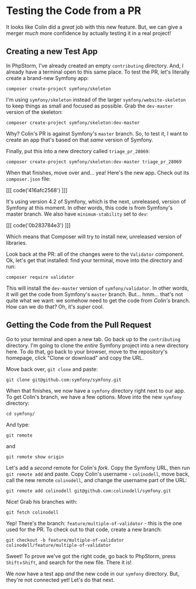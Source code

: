 # Testing the Code from a PR

It looks like Colin did a *great* job with this new feature. But, we can give a
merger *much* more confidence by actually testing it in a real project!

## Creating a new Test App

In PhpStorm, I've already created an empty `contributing` directory. And, I already
have a terminal open to this same place. To test the PR, let's literally create a
brand-new Symfony app:
```terminal
composer create-project symfony/skeleton
```

I'm using `symfony/skeleton` instead of the larger `symfony/website-skeleton` to keep
things as small and focused as possible. Grab the `dev-master` version of the skeleton:

```terminal-silent
composer create-project symfony/skeleton:dev-master
```

Why? Colin's PR is against Symfony's `master` branch. So, to test it, I want to
create an app that's based on that *same* version of Symfony.

Finally, put this into a new directory called `triage_pr_28069`:

```terminal-silent
composer create-project symfony/skeleton:dev-master triage_pr_28069
```

When that finishes, move over and... yea! Here's the new app. Check out its
`composer.json` file:

[[[ code('416afc2568') ]]]

It's using version 4.2 of Symfony, which is the next, unreleased, version of Symfony
at this moment. In other words, this code is from Symfony's master branch. We also
have `minimum-stability` set to `dev`:

[[[ code('0b283784e3') ]]]

Which means that Composer will try to install new, unreleased version of libraries.

Look back at the PR: all of the changes were to the `Validator` component. Ok,
let's get that installed: find your terminal, move into the directory and run:

```terminal
composer require validator
```

This will install the `dev-master` version of `symfony/validator`. In other words,
it will get the code from Symfony's `master` branch. But... hmm... that's not quite
what we want: we somehow need to get the code from *Colin's* branch. How can we do
that? Oh, it's *super* cool.

## Getting the Code from the Pull Request

Go to your terminal and open a new tab. Go back up to the `contributing` directory.
I'm going to clone the *entire* Symfony project into a new directory here. To do
that, go back to your browser, move to the repository's homepage, click "Clone or
download" and copy the URL.

Move back over, `git clone` and paste:

```terminal-silent
git clone git@github.com:symfony/symfony.git
```

When that finishes, we now have a `symfony` directory right next to our app. To
get Colin's branch, we have a few options. Move into the new `symfony` directory:

```terminal-silent
cd symfony/
```

And type:

```terminal
git remote
```

and

```terminal
git remote show origin
```

Let's add a *second* remote for Colin's *fork*. Copy the Symfony URL, then run
`git remote add` and paste. Copy Colin's username - `colinodell`, move back,
call the new remote `colinodell`, and change the username part of the URL:

```terminal-silent
git remote add colinodell git@github.com:colinodell/symfony.git
```

Nice! Grab his branches with:

```terminal
git fetch colinodell
```

Yep! There's the branch: `feature/multiple-of-validator` - this is the one used
for the PR. To check out to that code, create a new branch:

```terminal
git checkout -b feature/multiple-of-validator colinodell/feature/multiple-of-validator
```

Sweet! To prove we've got the right code, go back to PhpStorm, press `Shift`+`Shift`,
and search for the new file. There it is!

We *now* have a test app *and* the new code in our `symfony` directory. But, they're
not connected yet! Let's do that next.

